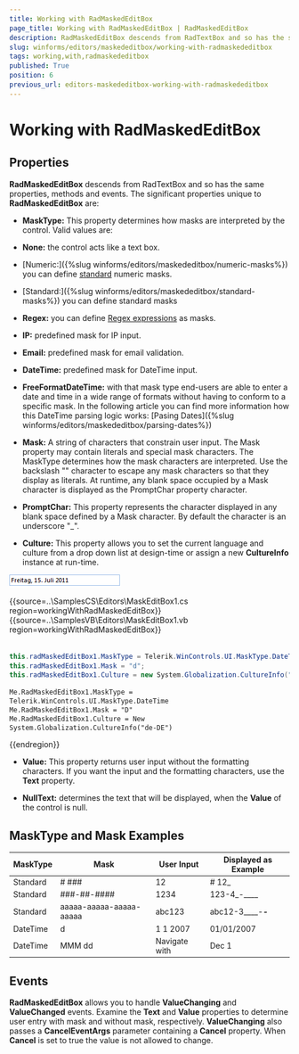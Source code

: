 ```yaml
---
title: Working with RadMaskedEditBox
page_title: Working with RadMaskedEditBox | RadMaskedEditBox
description: RadMaskedEditBox descends from RadTextBox and so has the same properties, methods and events. 
slug: winforms/editors/maskededitbox/working-with-radmaskededitbox
tags: working,with,radmaskededitbox
published: True
position: 6
previous_url: editors-maskededitbox-working-with-radmaskededitbox
---
```


# Working with RadMaskedEditBox
 
## Properties

__RadMaskedEditBox__ descends from RadTextBox and so has the same properties, methods and events. The significant properties unique to __RadMaskedEditBox__ are:
        

* __MaskType:__ This property determines how masks are interpreted by the control. Valid values are:
            

* __None:__ the control acts like a text box.
                

* [Numeric:]({%slug winforms/editors/maskededitbox/numeric-masks%}) you can define [standard](http://msdn.microsoft.com/en-us/library/dwhawy9k.aspx) numeric masks.
                

* [Standard:]({%slug winforms/editors/maskededitbox/standard-masks%}) you can define standard masks
                

* __Regex:__ you can define [Regex expressions](http://msdn.microsoft.com/en-us/library/2k3te2cs%28v=vs.80%29.aspx) as masks.
                

* __IP:__ predefined mask for IP input.
                

* __Email:__ predefined mask for email validation.
                

* __DateTime:__ predefined mask for DateTime input.
                

* __FreeFormatDateTime:__ with that mask type end-users are able to enter a date and time in a wide range of formats without having to conform to a specific mask. In the following article you can find more information how this DateTime parsing logic works: [Pasing Dates]({%slug winforms/editors/maskededitbox/parsing-dates%})

* __Mask:__ A string of characters that constrain user input. The Mask property may contain literals and special mask characters. The MaskType determines how the mask characters are interpreted. Use the backslash "\" character to escape any mask characters so that they display as literals. At runtime, any blank space occupied by a Mask character is displayed as the PromptChar property character.
            

* __PromptChar:__ This property represents the character displayed in any blank space defined by a Mask character.  By default the character is an underscore "_".
            

* __Culture:__ This property allows you to set the current language and culture from a drop down list at design-time or assign a new  __CultureInfo__ instance at run-time.

![editors-maskededitbox-properties-and-events 001](images/editors-maskededitbox-properties-and-events001.png) 

{{source=..\SamplesCS\Editors\MaskEditBox1.cs region=workingWithRadMaskedEditBox}} 
{{source=..\SamplesVB\Editors\MaskEditBox1.vb region=workingWithRadMaskedEditBox}} 

````C#
            
this.radMaskedEditBox1.MaskType = Telerik.WinControls.UI.MaskType.DateTime;
this.radMaskedEditBox1.Mask = "d";
this.radMaskedEditBox1.Culture = new System.Globalization.CultureInfo("de-de");

````
````VB.NET
Me.RadMaskedEditBox1.MaskType = Telerik.WinControls.UI.MaskType.DateTime
Me.RadMaskedEditBox1.Mask = "D"
Me.RadMaskedEditBox1.Culture = New System.Globalization.CultureInfo("de-DE")

````

{{endregion}} 
 

* __Value:__ This property returns user input without the formatting characters.  If you want the input and the formatting characters, use the __Text__ property.
            

* __NullText:__ determines the text that will be displayed, when the __Value__ of the control is null.
            

## MaskType and Mask Examples


| MaskType | Mask | User Input | Displayed as Example |
| ------ | ------ | ------ | ------ |
|Standard|\# ###|12|# 12_|
|Standard|###-##-####|1234|123-4_-____|
|Standard|aaaaa-aaaaa-aaaaa-aaaaa|abc123|abc12-3____-_____-_____|
|DateTime|d|1 1 2007|01/01/2007|
|DateTime|MMM dd|Navigate with|Dec 1|

## Events

__RadMaskedEditBox__ allows you to handle __ValueChanging__ and __ValueChanged__ events. Examine the __Text__ and __Value__ properties to determine user entry with mask and without mask, respectively. __ValueChanging__ also passes a __CancelEventArgs__ parameter containing a __Cancel__ property. When __Cancel__ is set to true the value is not allowed to change.
        
